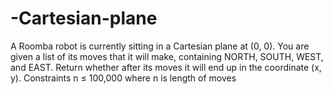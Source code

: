 # -Cartesian-plane
A Roomba robot is currently sitting in a Cartesian plane at (0, 0). You are given a list of its moves that it will make, containing NORTH, SOUTH, WEST, and EAST.  Return whether after its moves it will end up in the coordinate (x, y).  Constraints  n ≤ 100,000 where n is length of moves
